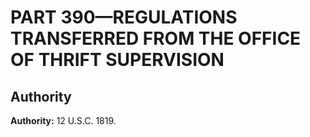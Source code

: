# PART 390—REGULATIONS TRANSFERRED FROM THE OFFICE OF THRIFT SUPERVISION


## Authority

**Authority:** 12 U.S.C. 1819.


